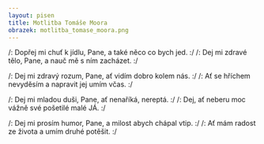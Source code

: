 ```yaml
---
layout: pisen
title: Motlitba Tomáše Moora
obrazek: motlitba_tomase_moora.png
---
```


/: Dopřej mi chuť k jídlu, Pane, a také něco co bych jed. :/
/: Dej mi zdravé tělo, Pane, a nauč mě s ním zacházet. :/

/: Dej mi zdravý rozum, Pane, ať vidím dobro kolem nás. :/
/: Ať se hříchem nevyděsím a napravit jej umím včas. :/

/: Dej mi mladou duši, Pane, ať nenaříká, nereptá. :/
/: Dej, ať neberu moc vážně své pošetilé malé JÁ. :/

/: Dej mi prosím humor, Pane, a milost abych chápal vtip. :/
/: Ať mám radost ze života a umím druhé potěšit. :/

